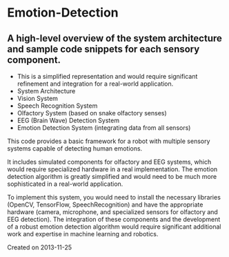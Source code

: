 # Emotion-Detection

## A high-level overview of the system architecture and sample code snippets for each sensory component. 
- This is a simplified representation and would require significant refinement and integration for a real-world application.
- System Architecture
- Vision System
- Speech Recognition System
- Olfactory System (based on snake olfactory senses)
- EEG (Brain Wave) Detection System
- Emotion Detection System (integrating data from all sensors)

This code provides a basic framework for a robot with multiple sensory systems capable of detecting human emotions. 

It includes simulated components for olfactory and EEG systems, which would require specialized hardware in a real implementation. The emotion detection algorithm is greatly simplified and would need to be much more sophisticated in a real-world application.

To implement this system, you would need to install the necessary libraries (OpenCV, TensorFlow, SpeechRecognition) and have the appropriate hardware (camera, microphone, and specialized sensors for olfactory and EEG detection). The integration of these components and the development of a robust emotion detection algorithm would require significant additional work and expertise in machine learning and robotics.


Created on 2013-11-25